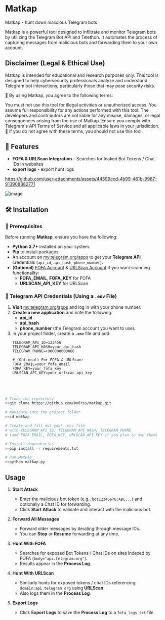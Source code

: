 # Matkap  
Matkap - hunt down malicious Telegram bots  


Matkap is a powerful tool designed to infiltrate and monitor Telegram bots by utilizing the Telegram Bot API and Telethon. It automates the process of capturing messages from malicious bots and forwarding them to your own account.
<br>
## Disclaimer (Legal & Ethical Use)
Matkap is intended for educational and research purposes only. This tool is designed to help cybersecurity professionals analyze and understand Telegram bot interactions, particularly those that may pose security risks.

🔹 By using Matkap, you agree to the following terms:

You must not use this tool for illegal activities or unauthorized access.
You assume full responsibility for any actions performed with this tool.
The developers and contributors are not liable for any misuse, damages, or legal consequences arising from the use of Matkap.
Ensure you comply with Telegram's API Terms of Service and all applicable laws in your jurisdiction.
📌 If you do not agree with these terms, you should not use this tool.


## 📌 Features
 
- **FOFA & URLScan Integration** – Searches for leaked Bot Tokens / Chat IDs in websites
- **export logs** - export hunt logs
  
  




https://github.com/user-attachments/assets/44599ccd-4b99-461b-9967-913908882771



![image](https://github.com/user-attachments/assets/3b89f9c9-a7a5-48c4-b27d-ef2fc4d128dd)





## 🛠 Installation

### 🔹 Prerequisites
Before running **Matkap**, ensure you have the following:

- **Python 3.7+** installed on your system.
- **Pip** to install packages.
- An account on [my.telegram.org/apps](https://my.telegram.org/apps) to get your **Telegram API** credentials (`api_id`, `api_hash`, `phone_number`).
- **(Optional)** [FOFA Account](https://fofa.info/) & [URLScan Account](https://urlscan.io/) if you want scanning functionality:
  - **FOFA_EMAIL**, **FOFA_KEY** for FOFA
  - **URLSCAN_API_KEY** for URLScan

### 🔹 Telegram API Credentials (Using a `.env` File)

1. **Visit** [my.telegram.org/apps](https://my.telegram.org/apps) and log in with your phone number.  
2. **Create a new application** and note the following:
   - **api_id**
   - **api_hash**
   - **phone_number** (the Telegram account you want to use).
3. In your project folder, create a **`.env`** file and add:
   ```dotenv
   TELEGRAM_API_ID=123456
   TELEGRAM_API_HASH=your_api_hash
   TELEGRAM_PHONE=+900000000000

   # (Optional) For FOFA & URLScan:
   FOFA_EMAIL=your_fofa_email
   FOFA_KEY=your_fofa_key
   URLSCAN_API_KEY=your_urlscan_api_key





```bash
# Clone the repository
>>git clone https://github.com/0x6rss/matkap.git

# Navigate into the project folder
>>cd matkap

# Create and fill out your .env file 
# with TELEGRAM_API_ID, TELEGRAM_API_HASH, TELEGRAM_PHONE 
# (and FOFA_EMAIL, FOFA_KEY, URLSCAN_API_KEY if you plan to use them)

# Install dependencies
>>pip install -r requirements.txt

# Run Matkap
>>python matkap.py
```

## Usage

1. **Start Attack**  
   - Enter the malicious bot token (e.g., `bot12345678:ABC...`) and optionally a Chat ID for forwarding.  
   - Click **Start Attack** to validate and interact with the malicious bot.

2. **Forward All Messages**  
   - Forward older messages by iterating through message IDs.  
   - You can **Stop** or **Resume** forwarding at any time.

3. **Hunt With FOFA**  
   - Searches for exposed Bot Tokens / Chat IDs on sites indexed by FOFA (`body="api.telegram.org"`).  
   - Results appear in the **Process Log**.

4. **Hunt With URLScan**  
   - Similarly hunts for exposed tokens / chat IDs referencing `domain:api.telegram.org` using **URLScan**.  
   - Also logs them in the **Process Log**.

5. **Export Logs**  
   - Click **Export Logs** to save the **Process Log** to a `fofa_logs.txt` file.














